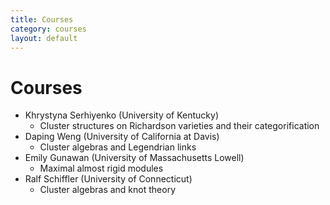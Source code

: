 ```yaml
---
title: Courses
category: courses
layout: default
---
```


# Courses




+ Khrystyna Serhiyenko (University of Kentucky) 
    * Cluster structures on Richardson varieties and their categorification
+ Daping Weng (University of California at Davis) 
    * Cluster algebras and Legendrian links    
+ Emily Gunawan (University of Massachusetts Lowell)
    * Maximal almost rigid modules    
+ Ralf Schiffler (University of Connecticut)
    * Cluster algebras and knot theory    

